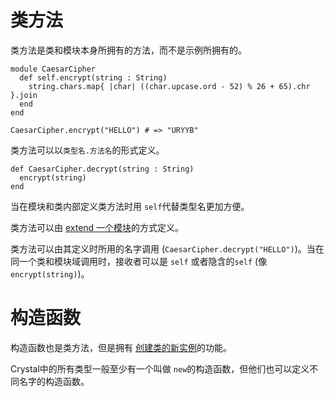 # 类方法

类方法是类和模块本身所拥有的方法，而不是示例所拥有的。

```crystal
module CaesarCipher
  def self.encrypt(string : String)
    string.chars.map{ |char| ((char.upcase.ord - 52) % 26 + 65).chr }.join
  end
end

CaesarCipher.encrypt("HELLO") # => "URYYB"
```

类方法可以以`类型名.方法名`的形式定义。

```crystal
def CaesarCipher.decrypt(string : String)
  encrypt(string)
end
```

当在模块和类内部定义类方法时用 `self`代替类型名更加方便。

类方法可以由 [extend 一个模块](modules.md#extend-self)的方式定义。

类方法可以由其定义时所用的名字调用 (`CaesarCipher.decrypt("HELLO")`)。当在同一个类和模块域调用时，接收者可以是 `self` 或者隐含的`self` (像 `encrypt(string)`)。

# 构造函数

构造函数也是类方法，但是拥有 [创建类的新实例](new,_initialize_and_allocate.md)的功能。

Crystal中的所有类型一般至少有一个叫做 `new`的构造函数，但他们也可以定义不同名字的构造函数。
